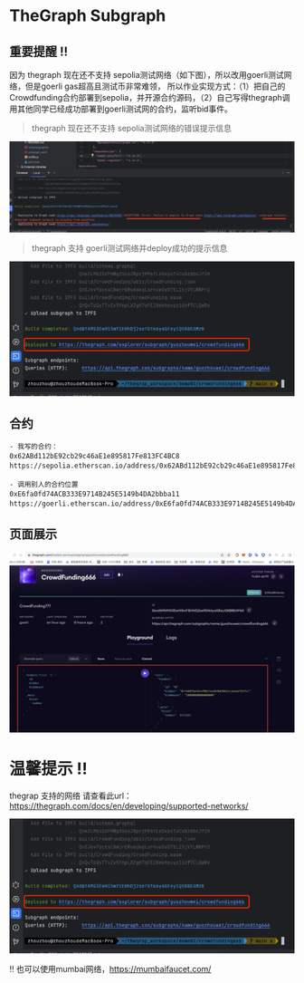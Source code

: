 # TheGraph Subgraph

## 重要提醒 ‼️

因为 thegraph 现在还不支持 sepolia测试网络（如下图），所以改用goerli测试网络，但是goerli gas超高且测试币非常难领，
所以作业实现方式：（1）把自己的Crowdfunding合约部署到sepolia，并开源合约源码，（2）自己写得thegraph调用其他同学已经成功部署到goerli测试网的合约，监听bid事件。

> thegraph 现在还不支持 sepolia测试网络的错误提示信息

![](https://github.com/guozhouwei/crowdfunding666/blob/main/images/001.png)

> thegraph 支持 goerli测试网络并deploy成功的提示信息

![](https://github.com/guozhouwei/crowdfunding666/blob/main/images/002.png)


## 合约

```html
- 我写的合约：
0x62ABd112bE92cb29c46aE1e895817Fe813FC4BC8
https://sepolia.etherscan.io/address/0x62ABd112bE92cb29c46aE1e895817Fe813FC4BC8#writeContract

- 调用别人的合约位置
0xE6fa0fd74ACB333E9714B245E5149b4DA2bbba11
https://goerli.etherscan.io/address/0xE6fa0fd74ACB333E9714B245E5149b4DA2bbba11#code

```

## 页面展示

![](https://github.com/guozhouwei/crowdfunding666/blob/main/images/003.png)


# 温馨提示 ‼️
thegrap 支持的网络 请查看此url： https://thegraph.com/docs/en/developing/supported-networks/

![](https://github.com/guozhouwei/crowdfunding666/blob/main/images/002.png)


‼️ 也可以使用mumbai网络，https://mumbaifaucet.com/

